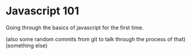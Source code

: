 # Javascript 101

Going through the basics of javascript for the first time.

(also some random commits from git to talk through the process of that)
(something else)